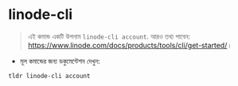 # linode-cli

> এই কমান্ড একটি উপনাম `linode-cli account`.
> আরও তথ্য পাবেন: <https://www.linode.com/docs/products/tools/cli/get-started/>।

- মূল কমান্ডের জন্য ডকুমেন্টেশন দেখুন:

`tldr linode-cli account`
